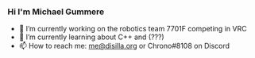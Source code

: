 ### Hi I'm Michael Gummere

- 🔭 I’m currently working on the robotics team 7701F competing in VRC
- 🌱 I’m currently learning about C++ and (???)
- 📫 How to reach me: me@disilla.org or Chrono#8108 on Discord
<!-- - 💬 Ask me about:  -->
<!-- - 👯 I’m looking to collaborate on ... -->
<!-- - 🤔 I’m looking for help with ... -->
<!-- - 😄 Pronouns: ... -->
<!-- - ⚡ Fun fact: ... -->

